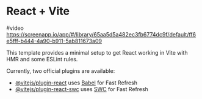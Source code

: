 # React + Vite
#video https://screenapp.io/app/#/library/65aa5d5a482ec3fb6774dc9f/default/ff6e5fff-b444-4a90-b911-5ab811673a09

This template provides a minimal setup to get React working in Vite with HMR and some ESLint rules.

Currently, two official plugins are available:

- [@vitejs/plugin-react](https://github.com/vitejs/vite-plugin-react/blob/main/packages/plugin-react/README.md) uses [Babel](https://babeljs.io/) for Fast Refresh
- [@vitejs/plugin-react-swc](https://github.com/vitejs/vite-plugin-react-swc) uses [SWC](https://swc.rs/) for Fast Refresh
